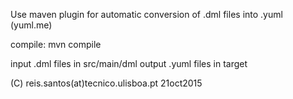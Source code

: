 
  Use maven plugin for automatic conversion of .dml files into .yuml (yuml.me)

  compile: mvn compile

  input .dml files in src/main/dml
  output .yuml files in target

  (C) reis.santos(at)tecnico.ulisboa.pt 21oct2015
